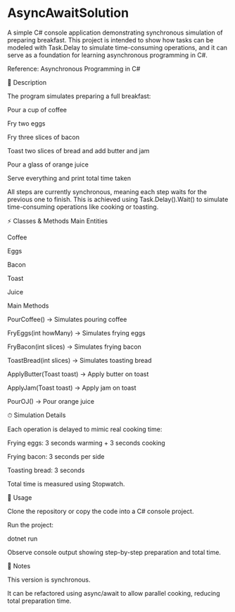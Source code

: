 # AsyncAwaitSolution

A simple C# console application demonstrating synchronous simulation of preparing breakfast. This project is intended to show how tasks can be modeled with Task.Delay to simulate time-consuming operations, and it can serve as a foundation for learning asynchronous programming in C#.

Reference: Asynchronous Programming in C#

🍳 Description

The program simulates preparing a full breakfast:

Pour a cup of coffee

Fry two eggs

Fry three slices of bacon

Toast two slices of bread and add butter and jam

Pour a glass of orange juice

Serve everything and print total time taken

All steps are currently synchronous, meaning each step waits for the previous one to finish. This is achieved using Task.Delay().Wait() to simulate time-consuming operations like cooking or toasting.

⚡ Classes & Methods
Main Entities

Coffee

Eggs

Bacon

Toast

Juice

Main Methods

PourCoffee() → Simulates pouring coffee

FryEggs(int howMany) → Simulates frying eggs

FryBacon(int slices) → Simulates frying bacon

ToastBread(int slices) → Simulates toasting bread

ApplyButter(Toast toast) → Apply butter on toast

ApplyJam(Toast toast) → Apply jam on toast

PourOJ() → Pour orange juice

⏱ Simulation Details

Each operation is delayed to mimic real cooking time:

Frying eggs: 3 seconds warming + 3 seconds cooking

Frying bacon: 3 seconds per side

Toasting bread: 3 seconds

Total time is measured using Stopwatch.

📝 Usage

Clone the repository or copy the code into a C# console project.

Run the project:

dotnet run


Observe console output showing step-by-step preparation and total time.

📌 Notes

This version is synchronous.

It can be refactored using async/await to allow parallel cooking, reducing total preparation time.
